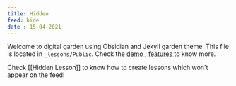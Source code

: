 ```yaml
---
title: Hidden
feed: hide
date : 15-04-2021
---
```


Welcome to digital garden using Obsidian and Jekyll garden theme. This file is located in `_lessons/Public`. Check the <a href="{{'/lessons' | relative_url}}"> demo </a>, <a href="{{'/post/features' | relative_url}}"> features </a> to know more.

Check [[Hidden Lesson]] to know how to create lessons which won't appear on the feed!

